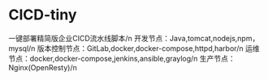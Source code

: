 # CICD-tiny
一键部署精简版企业CICD流水线脚本/n
开发节点：Java,tomcat,nodejs,npm，mysql/n
版本控制节点：GitLab,docker,docker-compose,httpd,harbor/n
运维节点：docker,docker-compose,jenkins,ansible,graylog/n
生产节点：Nginx(OpenResty)/n
